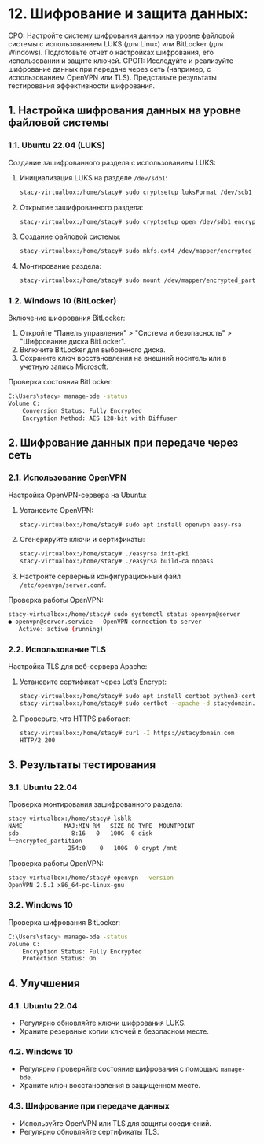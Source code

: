 # 12.	Шифрование и защита данных:
СРО: Настройте систему шифрования данных на уровне файловой системы с использованием LUKS (для Linux) или BitLocker (для Windows). Подготовьте отчет о настройках шифрования, его использовании и защите ключей.
СРОП: Исследуйте и реализуйте шифрование данных при передаче через сеть (например, с использованием OpenVPN или TLS). Представьте результаты тестирования эффективности шифрования.

## 1. Настройка шифрования данных на уровне файловой системы
### 1.1. Ubuntu 22.04 (LUKS)
Создание зашифрованного раздела с использованием LUKS:  
1. Инициализация LUKS на разделе `/dev/sdb1`:  
   ```bash
   stacy-virtualbox:/home/stacy# sudo cryptsetup luksFormat /dev/sdb1
   ```
2. Открытие зашифрованного раздела:  
   ```bash
   stacy-virtualbox:/home/stacy# sudo cryptsetup open /dev/sdb1 encrypted_partition
   ```
3. Создание файловой системы:  
   ```bash
   stacy-virtualbox:/home/stacy# sudo mkfs.ext4 /dev/mapper/encrypted_partition
   ```
4. Монтирование раздела:  
   ```bash
   stacy-virtualbox:/home/stacy# sudo mount /dev/mapper/encrypted_partition /mnt
   ```

### 1.2. Windows 10 (BitLocker)
Включение шифрования BitLocker:  
1. Откройте "Панель управления" > "Система и безопасность" > "Шифрование диска BitLocker".  
2. Включите BitLocker для выбранного диска.  
3. Сохраните ключ восстановления на внешний носитель или в учетную запись Microsoft.  

Проверка состояния BitLocker:  
```bash
C:\Users\stacy> manage-bde -status
Volume C:
    Conversion Status: Fully Encrypted
    Encryption Method: AES 128-bit with Diffuser
```

## 2. Шифрование данных при передаче через сеть
### 2.1. Использование OpenVPN
Настройка OpenVPN-сервера на Ubuntu:  
1. Установите OpenVPN:  
   ```bash
   stacy-virtualbox:/home/stacy# sudo apt install openvpn easy-rsa
   ```
2. Сгенерируйте ключи и сертификаты:  
   ```bash
   stacy-virtualbox:/home/stacy# ./easyrsa init-pki
   stacy-virtualbox:/home/stacy# ./easyrsa build-ca nopass
   ```
3. Настройте серверный конфигурационный файл `/etc/openvpn/server.conf`.  

Проверка работы OpenVPN:  
```bash
stacy-virtualbox:/home/stacy# sudo systemctl status openvpn@server
● openvpn@server.service - OpenVPN connection to server
   Active: active (running)
```

### 2.2. Использование TLS

Настройка TLS для веб-сервера Apache:  
1. Установите сертификат через Let’s Encrypt:  
   ```bash
   stacy-virtualbox:/home/stacy# sudo apt install certbot python3-certbot-apache
   stacy-virtualbox:/home/stacy# sudo certbot --apache -d stacydomain.com
   ```
2. Проверьте, что HTTPS работает:  
   ```bash
   stacy-virtualbox:/home/stacy# curl -I https://stacydomain.com
   HTTP/2 200
   ```

## 3. Результаты тестирования
### 3.1. Ubuntu 22.04
Проверка монтирования зашифрованного раздела:  
```bash
stacy-virtualbox:/home/stacy# lsblk
NAME            MAJ:MIN RM   SIZE RO TYPE  MOUNTPOINT
sdb               8:16   0   100G  0 disk  
└─encrypted_partition
                 254:0    0   100G  0 crypt /mnt
```

Проверка работы OpenVPN:  
```bash
stacy-virtualbox:/home/stacy# openvpn --version
OpenVPN 2.5.1 x86_64-pc-linux-gnu
```

### 3.2. Windows 10
Проверка шифрования BitLocker:  
```bash
C:\Users\stacy> manage-bde -status
Volume C:
    Encryption Status: Fully Encrypted
    Protection Status: On
```

## 4. Улучшения

### 4.1. Ubuntu 22.04
- Регулярно обновляйте ключи шифрования LUKS.  
- Храните резервные копии ключей в безопасном месте.  

### 4.2. Windows 10
- Регулярно проверяйте состояние шифрования с помощью `manage-bde`.  
- Храните ключ восстановления в защищенном месте.  

### 4.3. Шифрование при передаче данных
- Используйте OpenVPN или TLS для защиты соединений.  
- Регулярно обновляйте сертификаты TLS.  
